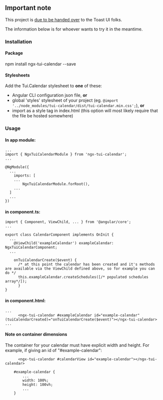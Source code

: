 ## Important note

This project is [due to be handed over](https://github.com/nhnent/tui.calendar/issues/82) to the Toast UI folks.

The information below is for whoever wants to try it in the meantime.

### Installation

#### Package
npm install ngx-tui-calendar --save

#### Stylesheets
Add the Tui.Calendar stylesheet to **one** of these:

- Angular CLI configuration json file, **or** 
- global 'styles' stylesheet of your project (eg. `@import '../node_modules/tui-calendar/dist/tui-calendar.min.css';`), **or**
- import as a style tag in index.html (this option will most likely require that the file be hosted somewhere)

### Usage

#### In app module:

~~~
...
import { NgxTuiCalendarModule } from 'ngx-tui-calendar';
...

@NgModule({
  ...
	imports: [
    ...
		NgxTuiCalendarModule.forRoot(),
    ...
  ]
  ...
})
~~~


#### in component.ts:
~~~
import { Component, ViewChild, ... } from '@angular/core';
...

export class CalendarComponent implements OnInit {
  ...
	@ViewChild('exampleCalendar') exampleCalendar: NgxTuiCalendarComponent;
  ...

  	onTuiCalendarCreate($event) {
      /* at this point the calendar has been created and it's methods are available via the ViewChild defined above, so for example you can do */
      this.exampleCalendar.createSchedules([/* populated schedules array*/]);
	  }
}
~~~

#### in component.html:
~~~
...
      <ngx-tui-calendar #exampleCalendar id="example-calendar" (tuiCalendarCreated)="onTuiCalendarCreate($event)"></ngx-tui-calendar>
...
~~~



#### Note on container dimensions

The container for your calendar must have explicit width and height. For example, if giving an id of "#example-calendar":

~~~
      <ngx-tui-calendar #calendarView id="example-calendar"></ngx-tui-calendar>
~~~

~~~
    #example-calendar {
        ...
        width: 100%;
        height: 100vh;
        ...
    }
~~~
